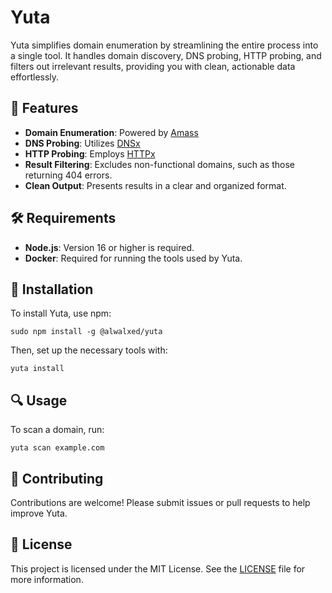 # Yuta

Yuta simplifies domain enumeration by streamlining the entire process into a single tool. It handles domain discovery, DNS probing, HTTP probing, and filters out irrelevant results, providing you with clean, actionable data effortlessly.

## 🌟 Features

- **Domain Enumeration**: Powered by [Amass](https://github.com/owasp-amass/amass)
- **DNS Probing**: Utilizes [DNSx](https://github.com/projectdiscovery/dnsx)
- **HTTP Probing**: Employs [HTTPx](https://github.com/projectdiscovery/httpx)
- **Result Filtering**: Excludes non-functional domains, such as those returning 404 errors.
- **Clean Output**: Presents results in a clear and organized format.

## 🛠️ Requirements

- **Node.js**: Version 16 or higher is required.
- **Docker**: Required for running the tools used by Yuta.

## 💾 Installation

To install Yuta, use npm:

```
sudo npm install -g @alwalxed/yuta
```

Then, set up the necessary tools with:

```
yuta install
```

## 🔍️ Usage

To scan a domain, run:

```
yuta scan example.com
```

## 🤝 Contributing

Contributions are welcome! Please submit issues or pull requests to help improve Yuta.

## 📜 License

This project is licensed under the MIT License. See the [LICENSE](https://github.com/alwalxed/yuta/blob/main/LICENSE) file for more information.

